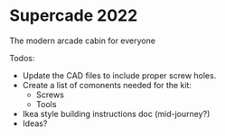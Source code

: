 # Supercade 2022
The modern arcade cabin for everyone

Todos:
- Update the CAD files to include proper screw holes.
- Create a list of comonents needed for the kit:
  - Screws
  - Tools
- Ikea style building instructions doc (mid-journey?)
- Ideas?

